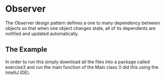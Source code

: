 # Observer
The Observer design pattern defines a one to many dependency between objects so that when one object changes state, all of its dependents are notified and updated automatically.

## The Example


In order to run this simply download all the files into a package called exercise3 and run the main function of the Main class (I did this using the IntelliJ IDE).
